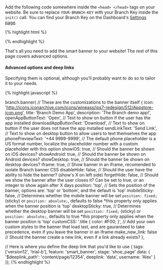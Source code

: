 
Add the following code somewhere inside the `<head> </head>` tags on your website. Be sure to replace `YOUR-BRANCH-KEY` with your Branch Key inside the `init()` call. You can find your Branch Key on the Dashboard's [Settings page](https://dashboard.branch.io/#/settings).

{% highlight html %}
<script type="text/javascript">
{% ingredient web_sdk/_initialization %}{% endingredient %}
branch.banner({
    icon: 'http://icons.iconarchive.com/icons/wineass/ios7-redesign/512/Appstore-icon.png',
    title: 'Branch Demo App',
    description: 'The Branch demo app!'
}, {});
</script>
{% endhighlight %}

That's all you need to add the smart banner to your website! The rest of this page covers advanced options.

#### Advanced options and deep links

Specifying them is optional, although you'll probably want to do so to tailor it to your needs.

{% highlight javascript %}

branch.banner(
// These are the customizations to the banner itself
{
    icon: 'http://icons.iconarchive.com/icons/wineass/ios7-redesign/512/Appstore-icon.png',
    title: 'Branch Demo App',
    description: 'The Branch demo app!',
    openAppButtonText: 'Open',              // Text to show on button if the user has the app installed
    downloadAppButtonText: 'Download',      // Text to show on button if the user does not have the app installed
    sendLinkText: 'Send Link',              // Text to show on desktop button to allow users to text themselves the app
    phonePreviewText: '+44 9999-9999',      // The default phone placeholder is a US format number, localize the placeholder number with a custom placeholder with this option
    showiOS: true,                          // Should the banner be shown on iOS devices?
    showAndroid: true,                      // Should the banner be shown on Android devices?
    showDesktop: true,                      // Should the banner be shown on desktop devices?
    iframe: true,                           // Show banner in an iframe, recomended to isolate Branch banner CSS
    disableHide: false,                     // Should the user have the ability to hide the banner? (show's X on left side)
    forgetHide: false,                      // Should we show the banner after the user closes it? Can be set to true, or an integer to show again after X days
    position: 'top',                        // Sets the position of the banner, options are: 'top' or 'bottom', and the default is 'top'
    mobileSticky: false,                    // Determines whether the mobile banner will be set `position: fixed;` (sticky) or `position: absolute;`, defaults to false *this property only applies when the banner position is 'top'
    desktopSticky: true,                    // Determines whether the desktop banner will be set `position: fixed;` (sticky) or `position: absolute;`, defaults to true *this property only applies when the banner position is 'top'
    customCSS: '.title { color: #F00; }',   // Add your own custom styles to the banner that load last, and are gauranteed to take precedence, even if you leave the banner in an iframe
    make_new_link: false                    // Should the banner create a new link, even if a link already exists?
},

// Here is where you define the deep link that you'd like to use
{ 
    tags: ['version12', 'trial-b'],
    feature: 'smart_banner',
    stage: 'shoe_page'
    data: {
        '$deeplink_path': 'content/page/12354',
        deeplink: 'data',
        username: 'Alex'
    }
});
{% endhighlight %}






